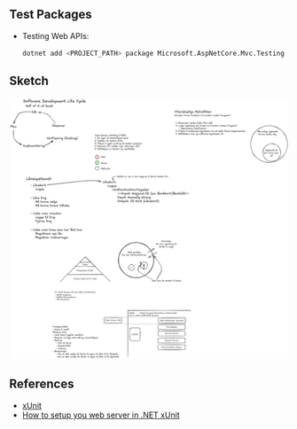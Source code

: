 ## Test Packages

- Testing Web APIs:

    ```sh
    dotnet add <PROJECT_PATH> package Microsoft.AspNetCore.Mvc.Testing
    ```

## Sketch

![Sketches from class](/docs/sketches-09-04.excalidraw.png)

## References

- [xUnit](https://learn.microsoft.com/en-us/dotnet/core/testing/unit-testing-csharp-with-xunit)
- [How to setup you web server in .NET xUnit](https://learn.microsoft.com/en-us/aspnet/core/test/integration-tests?view=aspnetcore-9.0&pivots=xunit#basic-tests-with-the-default-webapplicationfactory)
